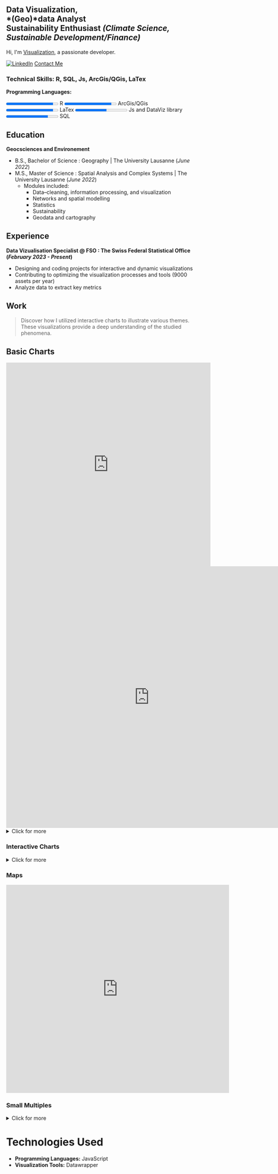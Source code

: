 [//]: # (graphiquers BFS vérifiés jusqu'au prodima 11 compris https://app.datawrapper.de/table/ae1pZ/publish https://app.datawrapper.de/chart/t0rMw/visualize#refine https://app.datawrapper.de/chart/3COvj/visualize#refine)
## Data Visualization, <br>*(Geo)*data Analyst <br>Sustainability Enthusiast *(Climate Science, Sustainable Development/Finance)*
Hi, I'm [Visualization](#), a passionate developer.

[![LinkedIn](linkedin.png)](www.linkedin.com/in/mathias-lauber)
[Contact Me](mailto:mathias.lauber@outlook.com)

### Technical Skills: R, SQL, Js, ArcGis/QGis, LaTex
**Programming Languages:**

<progress value="90" max="100"></progress> R
<progress value="90" max="100"></progress> ArcGis/QGis
<progress value="90" max="100"></progress> LaTex
<progress value="60" max="100"></progress> Js and DataViz library 
<progress value="80" max="100"></progress> SQL


## Education
**Geocsciences and Environement**
- B.S., Bachelor of Science : Geography | The University Lausanne (_June 2022_)	
- M.S., Master of Science : Spatial Analysis and Complex Systems | The University Lausanne (_June 2022_)	 
  - Modules included:
    - Data–cleaning, information processing, and visualization
    - Networks and spatial modelling
    - Statistics
    - Sustainability 
    - Geodata and cartography			        		


## Experience
**Data Vizualisation Specialist @ FSO : The Swiss Federal Statistical Office (_February 2023 - Present_)**
- Designing and coding projects for interactive and dynamic visualizations
- Contributing to optimizing the visualization processes and tools (9000 assets per year)
- Analyze data to extract key metrics

## Work
> Discover how I utilized interactive charts to illustrate various themes. These visualizations provide a deep understanding of the studied phenomena.

## Basic Charts
<iframe title="Public expenditure by function, 2021" aria-label="Table" id="datawrapper-chart-60vzP" src="https://datawrapper.dwcdn.net/2a495a032a1cf8425a4152287cd52f25/6/" scrolling="no" frameborder="0" style="border: none;" width="550" height="548" data-external="1"></iframe>

[//]: # (<div style="min-height:533px"><script type="text/javascript" defer src="https://datawrapper.dwcdn.net/2a495a032a1cf8425a4152287cd52f25/5/embed.js?v=5" charset="utf-8"></script><noscript><img src="https://datawrapper.dwcdn.net/2a495a032a1cf8425a4152287cd52f25/5/full.png" alt="" /></noscript></div>)

 <iframe title="Différences de revenu médian après contrôle des variables sociodémographiques
" aria-label="Diagramme en barres" id="datawrapper-chart-2jv3Z" src="https://datawrapper.dwcdn.net/6f4461a8fe4a9032a203ba4a9afc6e93/10/" scrolling="no" frameborder="0" style="border: none;" width="770" height="704" data-external="1"></iframe>
<details>
   <summary>Click for more</summary>
<iframe title="Comparative key figures on gender equality" aria-label="Range Plot" id="datawrapper-chart-pm15L" src="https://datawrapper.dwcdn.net/86caa122100936139cf91db2d2eb3a91/5/" scrolling="no" frameborder="0" style="border: none;" width="550" height="484" data-external="1"></iframe>

<iframe title="Neue Inverkehrsetzungen von Strassenfahrzeugen" aria-label="Tabelle" id="datawrapper-chart-ZC0Gp" src="https://datawrapper.dwcdn.net/44b7cd7742a4c8cbde25957f5773fd6b/5/" scrolling="no" frameborder="0" style="border: none;" width="550" height="703" data-external="1"></iframe>
  
<iframe title="Part des personnes présentant une forte routine dans l'emploi, selon le sexe, l'âge, la nationalité et la formation, en 2022" aria-label="Diagramme en barres" id="datawrapper-chart-8ijFS" src="https://datawrapper.dwcdn.net/878d7d38e18b6b5a87fe5e0751839964/7/" scrolling="no" frameborder="0" style="border: none;" width="550" height="638" data-external="1"></iframe>

<iframe title="Grafiktitel" aria-label="Tabelle" id="datawrapper-chart-FCSBk" src="https://datawrapper.dwcdn.net/40db8e4fbf23471c261bf2077c2bd1f4/1/" scrolling="no" frameborder="0" style="border: none;" width="598" height="507" data-external="1"></iframe>

<iframe title="The rise and fall of cigarette consumption in developed countries" aria-label="Interactive line chart" id="datawrapper-chart-HrsaC" src="https://datawrapper.dwcdn.net/3001d542b663e94d8d62b435a7987aef/2/" scrolling="no" frameborder="0" style="border: none;" width="465" height="429" data-external="1"></iframe>

</details>

### Interactive Charts
 <div class="bfsviz-widget" data-vizid="gd-05.06.03.01.03" data-lang="en" data-state-quartal="vorquartal" data-state-typ="total" data-state-region="geoscope1" data-state-ENV="desktop"></div><script async src="https://viz.bfs.admin.ch/libs/viz-bfs/dynvis/dynvis-v0.7/widget-v1.3.6/widget.js"></script>
 
<div class="bfsviz-widget" data-vizid="gd-02.02-01" data-lang="fr" data-state-year="1979/85" data-state-region="CH" data-state-ENV="desktop"></div> <script async src="https://viz.bfs.admin.ch/https://viz.bfs.admin.ch/libs/viz-bfs/widget/widget-v1.3.4.js"></script>

<details>
  <summary>Click for more</summary>
  <div class="bfsviz-widget" data-vizid="gd-14.03.04.03-wr-3" data-lang="en" data-state-ENV="desktop"></div><script async src="https://viz.bfs.admin.ch/libs/viz-bfs/dynvis/dynvis-v0.7/widget-v1.3.6/widget.js"></script>
  
  <div class="bfsviz-widget" data-vizid="gd-02.02-04-UF" data-lang="fr" data-state-region="CH" data-state-ENV="desktop"></div><script async src="https://viz.bfs.admin.ch/libs/viz-bfs/dynvis/dynvis-v0.7/widget-v1.3.6/widget.js"></script>
  
  <div class="bfsviz-widget" data-vizid="gd-05.06.03.01.02" data-lang="fr" data-state-typ="[&#34;total&#34;,&#34;efh&#34;,&#34;egw&#34;]" data-state-region="geoscope1" data-state-ENV="desktop"></div><script async src="https://viz.bfs.admin.ch/libs/viz-bfs/dynvis/dynvis-v0.7/widget-v1.3.6/widget.js"></script>
  
  <div class="bfsviz-widget" data-vizid="gd-19.02.04.01.07" data-lang="fr" data-state-category="minderjahrige" data-state-ENV="desktop"></div><script async src="https://viz.bfs.admin.ch/libs/viz-bfs/dynvis/dynvis-v0.7/widget-v1.3.6/widget.js"></script>
  
</details>

### Maps
<iframe title="The five most frequent last names by commune¹, 2022" aria-label="Map" id="datawrapper-chart-16EcY" src="https://datawrapper.dwcdn.net/d0add131f4000d30db465143ff411997/5/" scrolling="no" frameborder="0" style="border: none;" width="600" height="560" data-external="1"></iframe>

### Small Multiples
  <div class="bfsviz-widget" data-vizid="gd-14.03.04.05-wr-5" data-lang="de" data-state-ENV="desktop"></div><script async src="https://viz.bfs.admin.ch/libs/viz-bfs/dynvis/dynvis-v0.7/widget-v1.3.6/widget.js"></script>
<details>
  <summary>Click for more</summary>
   <div class="bfsviz-widget" data-vizid="gd-14.03.04.06-wr-2" data-lang="de" data-state-kanton="[ZH, BE]" data-state-ageGroup="65undmehr" data-state-ENV="desktop"></div><script async src="https://viz.bfs.admin.ch/libs/viz-bfs/dynvis/dynvis-v0.7.23/widget-v1.3.5/widget.js"></script>
  
<div class="bfsviz-widget" data-vizid="gd-15.06.02-v3" data-lang="en" data-state-level="sek2" data-state-region="[&#34;CH&#34;,&#34;ZH&#34;]" data-state-ENV="desktop"></div><script async src="https://viz.bfs.admin.ch/libs/viz-bfs/dynvis/dynvis-v0.7/widget-v1.3.6/widget.js"></script>
  </details>

# Technologies Used

- **Programming Languages:** JavaScript
- **Visualization Tools:** Datawrapper
